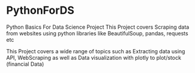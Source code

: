 # PythonForDS
Python Basics For Data Science Project
This Project covers Scraping data from websites using python libraries like BeautifulSoup, pandas, requests etc

This Project covers a wide range of topics such as Extracting data using API, WebScraping as well as Data visualization with plotly to plot/stock (financial Data)
